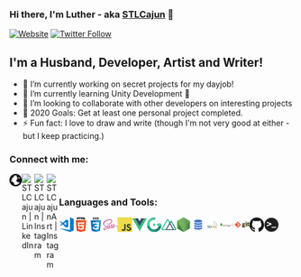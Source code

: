 ### Hi there, I'm Luther - aka [STLCajun](website) 👋

[![Website](https://img.shields.io/website?label=lutherlowry.com&style=for-the-badge&url=https://lutherlowry.com)][website]
[![Twitter Follow](https://img.shields.io/twitter/follow/STLCajun?color=1DA1F2&logo=twitter&style=for-the-badge)](https://twitter.com/intent/follow?original_referer=https%3A%2F%2Fgithub.com%2FSTLCajun&screen_name=STLCajun)

## I'm a Husband, Developer, Artist and Writer!

- 🔭 I’m currently working on secret projects for my dayjob!
- 🌱 I’m currently learning Unity Development 🤣
- 👯 I’m looking to collaborate with other developers on interesting projects
- 🥅 2020 Goals: Get at least one personal project completed.
- ⚡ Fun fact: I love to draw and write (though I'm not very good at either - but I keep practicing.)

### Connect with me:

[<img align="left" alt="lutherlowry.com" width="22px" src="https://raw.githubusercontent.com/iconic/open-iconic/master/svg/globe.svg" />][website]
[<img align="left" alt="STLCajun | LinkedIn" width="22px" src="https://cdn.jsdelivr.net/npm/simple-icons@v3/icons/linkedin.svg" />][linkedin]
[<img align="left" alt="STLCajun | Instagram" width="22px" src="https://cdn.jsdelivr.net/npm/simple-icons@v3/icons/instagram.svg" />][instagram]
[<img align="left" alt="STLCajunArt | Instagram" width="22px" src="https://cdn.jsdelivr.net/npm/simple-icons@v3/icons/instagram.svg" />][instagram2]

<br />

### Languages and Tools:

<img align="left" alt="Visual Studio Code" width="26px" src="https://raw.githubusercontent.com/github/explore/80688e429a7d4ef2fca1e82350fe8e3517d3494d/topics/visual-studio-code/visual-studio-code.png" />
<img align="left" alt="HTML5" width="26px" src="https://raw.githubusercontent.com/github/explore/80688e429a7d4ef2fca1e82350fe8e3517d3494d/topics/html/html.png" />
<img align="left" alt="CSS3" width="26px" src="https://raw.githubusercontent.com/github/explore/80688e429a7d4ef2fca1e82350fe8e3517d3494d/topics/css/css.png" />
<img align="left" alt="Sass" width="26px" src="https://raw.githubusercontent.com/github/explore/80688e429a7d4ef2fca1e82350fe8e3517d3494d/topics/sass/sass.png" />
<img align="left" alt="JavaScript" width="26px" src="https://raw.githubusercontent.com/github/explore/80688e429a7d4ef2fca1e82350fe8e3517d3494d/topics/javascript/javascript.png" />
<img align="left" alt="React" width="26px" src="https://raw.githubusercontent.com/github/explore/80688e429a7d4ef2fca1e82350fe8e3517d3494d/topics/vue/vue.png" />
<img align="left" alt="Gatsby" width="26px" src="https://raw.githubusercontent.com/gridsome/gridsome/master/.github/assets/logo.png" />
<img align="left" alt="Gatsby" width="26px" src="https://raw.githubusercontent.com/github/explore/e94815998e4e0713912fed477a1f346ec04c3da2/topics/nuxt/nuxt.png" />
<img align="left" alt="Node.js" width="26px" src="https://raw.githubusercontent.com/github/explore/80688e429a7d4ef2fca1e82350fe8e3517d3494d/topics/nodejs/nodejs.png" />
<img align="left" alt="SQL" width="26px" src="https://raw.githubusercontent.com/github/explore/80688e429a7d4ef2fca1e82350fe8e3517d3494d/topics/sql/sql.png" />
<img align="left" alt="MySQL" width="26px" src="https://raw.githubusercontent.com/github/explore/80688e429a7d4ef2fca1e82350fe8e3517d3494d/topics/mysql/mysql.png" />
<img align="left" alt="MongoDB" width="26px" src="https://raw.githubusercontent.com/github/explore/80688e429a7d4ef2fca1e82350fe8e3517d3494d/topics/mongodb/mongodb.png" />
<img align="left" alt="Git" width="26px" src="https://raw.githubusercontent.com/github/explore/80688e429a7d4ef2fca1e82350fe8e3517d3494d/topics/git/git.png" />
<img align="left" alt="GitHub" width="26px" src="https://raw.githubusercontent.com/github/explore/78df643247d429f6cc873026c0622819ad797942/topics/github/github.png" />
<img align="left" alt="Terminal" width="26px" src="https://raw.githubusercontent.com/github/explore/80688e429a7d4ef2fca1e82350fe8e3517d3494d/topics/terminal/terminal.png" />

<br />
<br />

[website]: https://lutherlowry.com
[twitter]: https://twitter.com/STLCajun
[youtube]: https://youtube.com/STLCajun
[instagram]: https://instagram.com/STLCajun
[instagram2]: https://instagram.com/STLCajunArt
[linkedin]: https://www.linkedin.com/in/lutherlowry/
